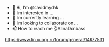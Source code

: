 - 👋 Hi, I’m @davidmydak
- 👀 I’m interested in ...
- 🌱 I’m currently learning ...
- 💞️ I’m looking to collaborate on ...
- 📫 How to reach me @AlinaDonbass

<!---
davidmydak/davidmydak is a ✨ special ✨ repository because its `README.md` (this file) appears on your GitHub profile.
You can click the Preview link to take a look at your changes.
--->
https://www.linux.org.ru/forum/general/14677531
